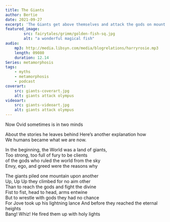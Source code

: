 ```yaml
---
title: The Giants
author: Bertie
date: 2021-09-27
excerpt: 'The Giants get above themselves and attack the gods on mount Olympus'
featured_image: 
        src: fairytales/grimm/golden-fish-sq.jpg
        alt: "a wonderful magical fish"       
audio:
    mp3: http://media.libsyn.com/media/blogrelations/harryrosie.mp3
    length: 09080
    duration: 12.14
Series: metamorphosis 
tags: 
    - myths
    - metamorphosis
    - podcast
coverart:
    src: giants-coverart.jpg
    alt: giants attack olympus
videoart: 
    src: giants-videoart.jpg
    alt: giants attack olympus
---
```


Now Ovid sometimes is in two minds  

About the stories he leaves behind
Here’s another explanation how  
We humans became what we are now.

In the beginning, the World was a land of giants,  
Too strong, too full of fury to be clients  
of the gods who ruled the world from the sky  
Envy, ego, and greed were the reasons why

The giants piled  one mountain upon another  
Up, Up Up they climbed for no aim other  
Than to reach the gods and fight the divine  
Fist to fist, head to head, arms entwine  
But to wrestle with gods they had no chance  
For Jove took up his lightning lance
And before they reached the eternal heights  
Bang! Whiz! He fired them up with holy lights  
